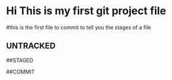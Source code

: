 # Hi This is my first git project file
#this is the first file to commit to tell you the stages of a file

## UNTRACKED

##STAGED

##COMMIT
